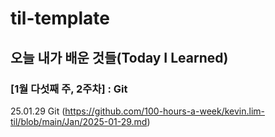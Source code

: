 # til-template

## 오늘 내가 배운 것들(Today I Learned)

### [1월 다섯째 주, 2주차] : Git

25.01.29 Git (https://github.com/100-hours-a-week/kevin.lim-til/blob/main/Jan/2025-01-29.md)
